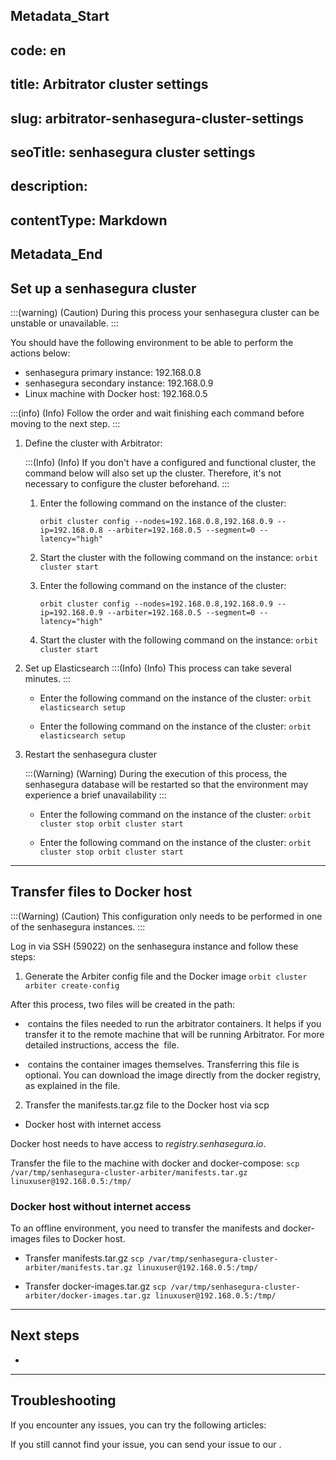 ## Metadata_Start 
## code: en
## title: Arbitrator cluster settings 
## slug: arbitrator-senhasegura-cluster-settings 
## seoTitle: senhasegura cluster settings 
## description:  
## contentType: Markdown 
## Metadata_End
## Set up a senhasegura cluster

:::(warning) (Caution)
During this process your senhasegura cluster can be unstable or unavailable.
:::

You should have the following environment to be able to perform the actions below:
- senhasegura primary instance: 192.168.0.8
- senhasegura secondary instance: 192.168.0.9
- Linux machine with Docker host: 192.168.0.5

:::(info) (Info)
Follow the order and wait finishing each command before moving to the next step.
:::

1. Define the cluster with Arbitrator:

    :::(Info) (Info)
    If you don't have a configured and functional cluster, the command below will also set up the cluster. Therefore, it's not necessary to configure the cluster beforehand.
    :::

    1. Enter the following command on the  instance of the cluster:

        `
            orbit cluster config --nodes=192.168.0.8,192.168.0.9 --ip=192.168.0.8 --arbiter=192.168.0.5 --segment=0 --latency="high"
        `

    1. Start the cluster with the following command on the  instance:
        `
        orbit cluster start
        `

    2. Enter the following command on the  instance of the cluster:

        `
        orbit cluster config --nodes=192.168.0.8,192.168.0.9 --ip=192.168.0.9 --arbiter=192.168.0.5 --segment=0 --latency="high"
        `
    10. Start the cluster with the following command on the  instance:
        `
        orbit cluster start
        `
    
2. Set up Elasticsearch
    :::(Info) (Info)
    This process can take several minutes. 
    :::

    - Enter the following command on the  instance of the cluster:
        `
        orbit elasticsearch setup
        `

    - Enter the following command on the  instance of the cluster:
        `
        orbit elasticsearch setup
        `
    
3. Restart the senhasegura cluster

    :::(Warning) (Warning)
    During the execution of this process, the senhasegura database will be restarted so that the environment may experience a brief unavailability
    :::

    - Enter the following command on the  instance of the cluster:
        `
        orbit cluster stop
        orbit cluster start
        `

    - Enter the following command on the  instance of the cluster:
        `
        orbit cluster stop
        orbit cluster start
        `
    
---

## Transfer files to Docker host

:::(Warning) (Caution)
This configuration only needs to be performed in one of the senhasegura instances.
:::

Log in via SSH (59022) on the  senhasegura instance and follow these steps:

1. Generate the Arbiter config file and the Docker image
`
orbit cluster arbiter create-config
`

After this process, two files will be created in the path: 

-  contains the files needed to run the arbitrator containers. It helps if you transfer it to the remote machine that will be running Arbitrator. For more detailed instructions, access the  file.

-  contains the container images themselves. Transferring this file is optional. You can download the image directly from the docker registry, as explained in the file.

2. Transfer the manifests.tar.gz file to the Docker host via scp

- Docker host with internet access

Docker host needs to have access to *registry.senhasegura.io*.

Transfer the  file to the machine with docker and docker-compose:
`
scp /var/tmp/senhasegura-cluster-arbiter/manifests.tar.gz linuxuser@192.168.0.5:/tmp/
`

### Docker host without internet access

To an offline environment, you need to transfer the manifests and docker-images files to Docker host.

- Transfer manifests.tar.gz
`
scp /var/tmp/senhasegura-cluster-arbiter/manifests.tar.gz linuxuser@192.168.0.5:/tmp/
`

- Transfer docker-images.tar.gz
`
scp /var/tmp/senhasegura-cluster-arbiter/docker-images.tar.gz linuxuser@192.168.0.5:/tmp/
`

---

## Next steps

- 

---

## Troubleshooting

If you encounter any issues, you can try the following articles:



If you still cannot find your issue, you can send your issue to our .